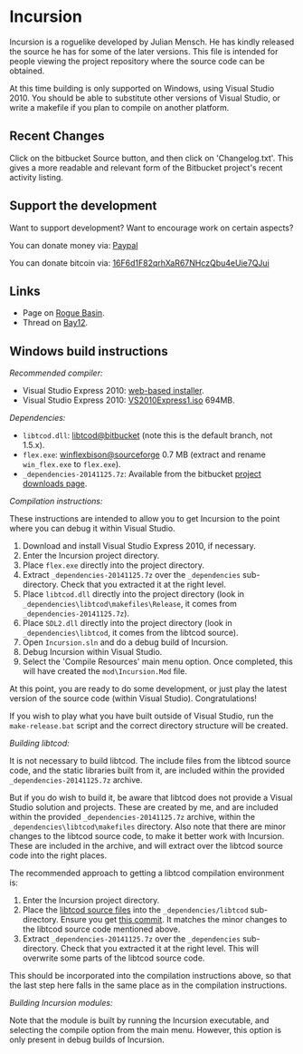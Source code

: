 Incursion
=========

Incursion is a roguelike developed by Julian Mensch.  He has kindly released the source he has for some of the later versions.  This file is intended for people viewing the project repository where the source code can be obtained.

At this time building is only supported on Windows, using Visual Studio 2010.  You should be able to substitute other versions of Visual Studio, or write a makefile if you plan to compile on another platform.

Recent Changes
--------------

Click on the bitbucket Source button, and then click on 'Changelog.txt'.  This gives a more readable and relevant form of the Bitbucket project's recent activity listing.

Support the development
-----------------------

Want to support development?  Want to encourage work on certain aspects?

You can donate money via: [Paypal](http://disinterest.org/donate.html)

You can donate bitcoin via: [16F6d1F82qrhXaR67NHczQbu4eUie7QJui](https://blockchain.info/address/16F6d1F82qrhXaR67NHczQbu4eUie7QJui)

Links
-----

 * Page on [Rogue Basin](http://www.roguebasin.com/index.php?title=Incursion).
 * Thread on [Bay12](http://bay12forums.com/smf/index.php?topic=139289).

Windows build instructions
--------------------------

*Recommended compiler:*

  * Visual Studio Express 2010: [web-based installer](http://www.visualstudio.com/en-us/downloads#d-2010-express).
  * Visual Studio Express 2010: [VS2010Express1.iso](http://download.microsoft.com/download/1/E/5/1E5F1C0A-0D5B-426A-A603-1798B951DDAE/VS2010Express1.iso) 694MB.

*Dependencies:*

  * `libtcod.dll`: [libtcod@bitbucket](https://bitbucket.org/jice/libtcod/src) (note this is the default branch, not 1.5.x).
  * `flex.exe`: [winflexbison@sourceforge](http://sourceforge.net/projects/winflexbison/) 0.7 MB (extract and rename `win_flex.exe` to `flex.exe`).
  * `_dependencies-20141125.7z`: Available from the bitbucket [project downloads page](https://bitbucket.org/rmtew/incursion-roguelike/downloads).

*Compilation instructions:*

These instructions are intended to allow you to get Incursion to the point where you can debug it within Visual Studio.

  1. Download and install Visual Studio Express 2010, if necessary.
  1. Enter the Incursion project directory.
  1. Place `flex.exe` directly into the project directory.
  1. Extract `_dependencies-20141125.7z` over the `_dependencies` sub-directory.  Check that you extracted it at the right level.
  1. Place `libtcod.dll` directly into the project directory (look in `_dependencies\libtcod\makefiles\Release`, it comes from `_dependencies-20141125.7z`).
  1. Place `SDL2.dll` directly into the project directory (look in `_dependencies\libtcod`, it comes from the libtcod source).
  1. Open `Incursion.sln` and do a debug build of Incursion.
  1. Debug Incursion within Visual Studio.
  1. Select the 'Compile Resources' main menu option.  Once completed, this will have created the `mod\Incursion.Mod` file.

At this point, you are ready to do some development, or just play the latest version of the source code (within Visual Studio).  Congratulations!
 
If you wish to play what you have built outside of Visual Studio, run the `make-release.bat` script and the correct directory structure will be created.
 
*Building libtcod:*

It is not necessary to build libtcod.  The include files from the libtcod source code, and the static libraries built from it, are included within the provided `_dependencies-20141125.7z` archive.

But if you do wish to build it, be aware that libtcod does not provide a Visual Studio solution and projects.  These are created by me, and are included within the provided `_dependencies-20141125.7z` archive, within the `_dependencies\libtcod\makefiles` directory.  Also note that there are minor changes to the libtcod source code, to make it better work with Incursion.  These are included in the archive, and will extract over the libtcod source code into the right places.

The recommended approach to getting a libtcod compilation environment is:

  1. Enter the Incursion project directory.
  1. Place the [libtcod source files](https://bitbucket.org/jice/libtcod/src) into the `_dependencies/libtcod` sub-directory.  Ensure you get [this commit](https://bitbucket.org/jice/libtcod/commits/30646e7bc99ececb155dece7bf9821899bf0eab2).  It matches the minor changes to the libtcod source code mentioned above.
  1. Extract `_dependencies-20141125.7z` over the `_dependencies` sub-directory.  Check that you extracted it at the right level.  This will overwrite some parts of the libtcod source code.

This should be incorporated into the compilation instructions above, so that the last step here falls in the same place as in the compilation instructions.

*Building Incursion modules:*

Note that the module is built by running the Incursion executable, and selecting the compile option from the main menu.  However, this option is only present in debug builds of Incursion.
